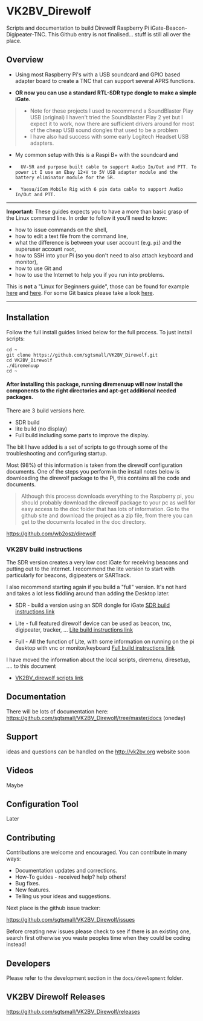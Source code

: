 # VK2BV_Direwolf
Scripts and documentation to build Direwolf Raspberry Pi iGate-Beacon-Digipeater-TNC.
This Github entry is not finalised... stuff is still all over the place.




## Overview
*   Using most Raspberry Pi's with a USB soundcard and GPIO based adapter board to create a TNC that can support several APRS functions.

*   **OR now you can use a standard RTL-SDR type dongle to make a simple iGate.**

>  * Note for these projects I used to recommend a SoundBlaster Play USB (original) I haven't tried the Soundblaster Play 2 yet but I expect it to work, now there are sufficient drivers around for most of the cheap USB sound dongles that used to be a problem
> *  I have also had success with some early Logitech Headset USB adapters.

*   My common setup with this is a Raspi B+ with the soundcard and
  *       UV-5R and purpose built cable to support Audio In/Out and PTT. To power it I use an Ebay 12+V to 5V USB adapter module and the battery eliminator module for the 5R.
  *       Yaesu/iCom Mobile Rig with 6 pin data cable to support Audio In/Out and PTT.

***

**Important:** These guides expects you to have a more than basic grasp of the Linux command line. In order to follow it you'll need to know:

  * how to issue commands on the shell,
  * how to edit a text file from the command line,
  * what the difference is between your user account (e.g. `pi`) and the superuser account `root`,
  * how to SSH into your Pi (so you don't need to also attach keyboard and monitor),
  * how to use Git and
  * how to use the Internet to help you if you run into problems.

This is **not** a "Linux for Beginners guide", those can be found for example [here](http://elinux.org/RPi_Beginners) and [here](http://linuxcommand.org/learning_the_shell.php). For some Git basics please take a look [here](http://rogerdudler.github.io/git-guide/).

***  



## Installation

Follow the full install guides linked below for the full process. To just install scripts:

```shell
cd ~
git clone https://github.com/sgtsmall/VK2BV_Direwolf.git
cd VK2BV_Direwolf
./diremenuup
cd ~
```
#### After installing this package, running diremenuup will now install the components to the right directories and apt-get additional needed packages.



There are 3 build versions here.

* SDR build
* lite build (no display)
* Full build including some parts to improve the display.

The bit I have added is a set of scripts to go through some of the troubleshooting and configuring startup.

Most (98%) of this information is taken from the direwolf configuration documents. One of the steps you perform in the install notes below is downloading the direwolf package to the Pi, this contains all the code and documents.
  > Although this process downloads everything to the Raspberry pi, you should probably download the direwolf package to your pc as well for easy access to the doc folder that has lots of information.
Go to the github site and download the project as a zip file, from there you can get to the documents located in the doc directory.

https://github.com/wb2osz/direwolf

### VK2BV build instructions

The SDR version creates a very low cost iGate for receiving beacons and putting out to the internet.
I recommend the lite version to start with particularly for beacons, digipeaters or SARTrack.

I also recommend starting again if you build a "full" version. It's not hard and takes a lot less fiddling around than adding the Desktop later.

* SDR - build a version using an SDR dongle for iGate [SDR build instructions link](https://github.com/sgtsmall/VK2BV_Direwolf/blob/master/docs/VK2BV_direwolfsdr_build.md)

* Lite - full featured direwolf device can be used as beacon, tnc, digipeater, tracker, ... [Lite build instructions link](https://github.com/sgtsmall/VK2BV_Direwolf/blob/master/docs/VK2BV_direwolflite_build.md)

* Full - All the function of Lite, with some information on running on the pi desktop with vnc or monitor/keyboard [Full  build instructions link](https://github.com/sgtsmall/VK2BV_Direwolf/blob/master/docs/VK2BV_direwolffull_build.md)

I have moved the information about the local scripts, diremenu, diresetup, .... to this document

* [VK2BV_direwolf scripts link](https://github.com/sgtsmall/VK2BV_Direwolf/blob/master/docs/VK2BV_direwolf_scripts.md)


## Documentation

There will be lots of documentation here: https://github.com/sgtsmall/VK2BV_Direwolf/tree/master/docs (oneday)

## Support

ideas and questions can be handled on the http://vk2bv.org website soon

## Videos

Maybe

## Configuration Tool

Later

## Contributing

Contributions are welcome and encouraged.  You can contribute in many ways:

* Documentation updates and corrections.
* How-To guides - received help?  help others!
* Bug fixes.
* New features.
* Telling us your ideas and suggestions.

Next place is the github issue tracker:

https://github.com/sgtsmall/VK2BV_Direwolf/issues

Before creating new issues please check to see if there is an existing one, search first otherwise you waste peoples time when they could be coding instead!

## Developers

Please refer to the development section in the `docs/development` folder.


## VK2BV Direwolf Releases
https://github.com/sgtsmall/VK2BV_Direwolf/releases
